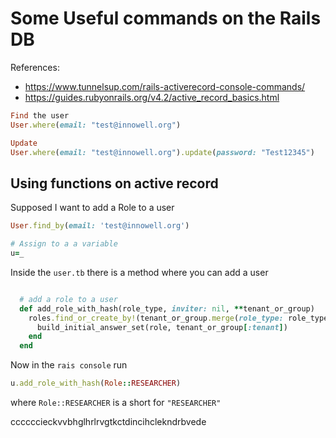 # Some Useful commands on the Rails DB


References: 

- https://www.tunnelsup.com/rails-activerecord-console-commands/
- https://guides.rubyonrails.org/v4.2/active_record_basics.html


```ruby
Find the user
User.where(email: "test@innowell.org")

Update 
User.where(email: "test@innowell.org").update(password: "Test12345")
```


## Using functions on active record 

Supposed I want to add a Role to a user 

```ruby 
User.find_by(email: 'test@innowell.org')

# Assign to a a variable
u=_
```

Inside the `user.tb` there is a method where you can add a user 


```ruby

  # add a role to a user
  def add_role_with_hash(role_type, inviter: nil, **tenant_or_group)
    roles.find_or_create_by!(tenant_or_group.merge(role_type: role_type, inviter: inviter)).tap do |role|
      build_initial_answer_set(role, tenant_or_group[:tenant])
    end
  end
```

Now in the `rais console` run 


```ruby
u.add_role_with_hash(Role::RESEARCHER)    
```

where `Role::RESEARCHER` is a short for `"RESEARCHER"`

ccccccieckvvbhglhrlrvgtkctdincihclekndrbvede

